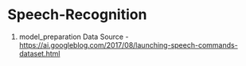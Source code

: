 # Speech-Recognition

1) model_preparation
Data Source - https://ai.googleblog.com/2017/08/launching-speech-commands-dataset.html
